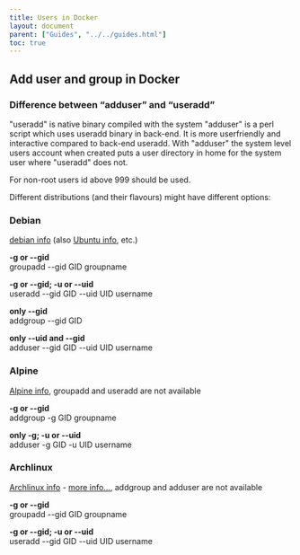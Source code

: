 ```yaml
---
title: Users in Docker
layout: document
parent: ["Guides", "../../guides.html"]
toc: true
---
```

## Add user and group in Docker

### Difference between “adduser” and “useradd”

"useradd" is native binary compiled with the system
"adduser" is a perl script which uses useradd binary in back-end. It is more userfriendly and interactive compared to back-end useradd.
With "adduser" the system level users account when created puts a user directory in home for the system user where "useradd" does not.  

For non-root users id above 999 should be used.  

Different distributions (and their flavours) might have different options:  

### Debian 
[debian info](https://manpages.debian.org/jessie/adduser/adduser.8.en.html) (also [Ubuntu info](http://manpages.ubuntu.com/manpages/trusty/man8/adduser.8.html), etc.)  

**-g or --gid**  
groupadd --gid GID groupname  

**-g or --gid; -u or --uid**  
useradd --gid GID --uid UID username  

**only --gid**  
addgroup --gid GID <groupname>  

**only --uid and --gid**  
adduser --gid GID --uid UID username

### Alpine  
[Alpine info](https://wiki.alpinelinux.org/wiki/Setting_up_a_new_user), groupadd and useradd are not available    

**-g or --gid**  
addgroup -g GID groupname  
  
**only -g; -u or --uid**  
adduser -g GID -u UID username  
  

### Archlinux  
[Archlinux info](https://wiki.archlinux.org/title/users_and_groups) - [more info...](https://aur.archlinux.org/packages/adduser/), addgroup and adduser are not available  

**-g or --gid**  
groupadd --gid GID groupname  

**-g or --gid; -u or --uid**  
useradd --gid GID --uid UID username  

